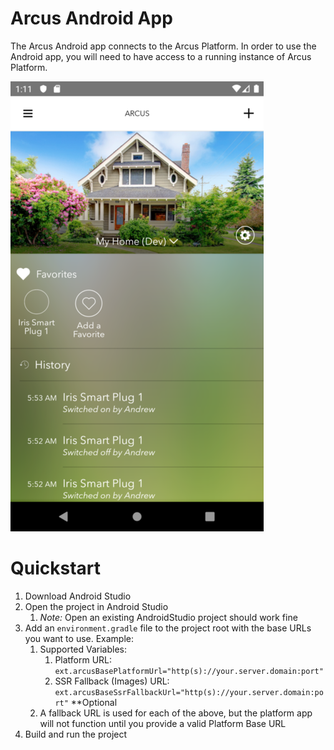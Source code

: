 # Arcus Android App

The Arcus Android app connects to the Arcus Platform. In order to use the Android app, you will need to have access to a running instance of Arcus Platform.

![Arcus iOS app on Nexus 5X](docs/app.png)

# Quickstart

1. Download Android Studio
1. Open the project in Android Studio 
   1. *Note:* Open an existing AndroidStudio project should work fine
1. Add an `environment.gradle` file to the project root with the base URLs you want to use. Example:
   1. Supported Variables: 
      1. Platform URL: `ext.arcusBasePlatformUrl="http(s)://your.server.domain:port"`
      1. SSR Fallback (Images) URL: `ext.arcusBaseSsrFallbackUrl="http(s)://your.server.domain:port"` **Optional
   1. A fallback URL is used for each of the above, but the platform app will not function until you provide a valid Platform Base URL
1. Build and run the project
